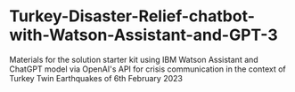 # Turkey-Disaster-Relief-chatbot-with-Watson-Assistant-and-GPT-3
Materials for the solution starter kit using IBM Watson Assistant and ChatGPT model via OpenAI's API for crisis communication in the context of Turkey Twin Earthquakes of 6th February 2023
